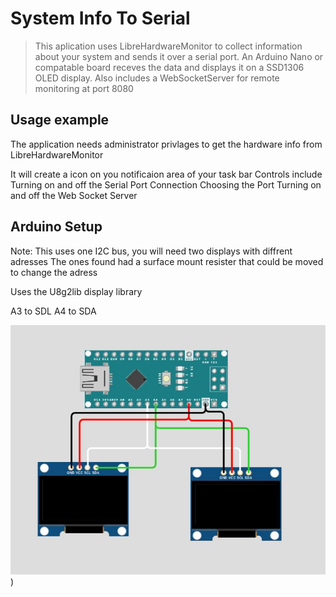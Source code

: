 # System Info To Serial
> This aplication uses LibreHardwareMonitor to collect information about your system and sends it over a serial port.
> An Arduino Nano or compatable board receves the data and displays it on a SSD1306 OLED display.
> Also includes a WebSocketServer for remote monitoring at port 8080

## Usage example

The application needs administrator privlages to get the hardware info from LibreHardwareMonitor

It will create a icon on you notificaion area of your task bar
    Controls include
        Turning on and off the Serial Port Connection
        Choosing the Port
        Turning on and off the Web Socket Server

## Arduino Setup

Note: This uses one I2C bus, you will need two displays with diffrent adresses
    The ones found had a surface mount resister that could be moved to change the adress


Uses the U8g2lib display library

A3 to SDL
A4 to SDA

![Alt Text](https://raw.githubusercontent.com/Kal47/SysInfoToSerial/main/SysInfoToSerialArduino/Wireing.JPG))


